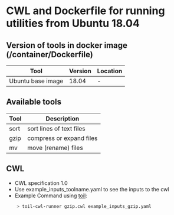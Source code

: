 # CWL and Dockerfile for running utilities from Ubuntu 18.04

## Version of tools in docker image (/container/Dockerfile)

| Tool | Version | Location |
|--- |--- |--- |
| Ubuntu base image   | 18.04   |   - |

## Available tools

| Tool | Description |
|--- |--- |
| sort   | sort lines of text files   |
| gzip   | compress or expand files   |
| mv  | move (rename) files   |

## CWL

- CWL specification 1.0
- Use example_inputs_toolname.yaml to see the inputs to the cwl
- Example Command using [toil](https://toil.readthedocs.io):

```bash
    > toil-cwl-runner gzip.cwl example_inputs_gzip.yaml
```
